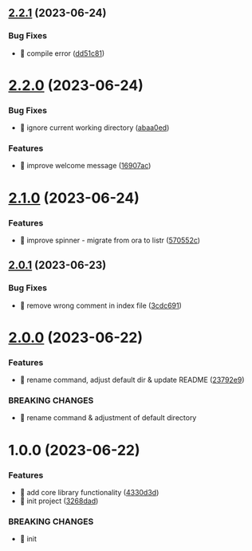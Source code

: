 ## [2.2.1](https://github.com/kreuzerk/inst-all/compare/v2.2.0...v2.2.1) (2023-06-24)


### Bug Fixes

* 🐛 compile error ([dd51c81](https://github.com/kreuzerk/inst-all/commit/dd51c812d7135378a6a0d76eaeace3192b62019b))

# [2.2.0](https://github.com/kreuzerk/inst-all/compare/v2.1.0...v2.2.0) (2023-06-24)


### Bug Fixes

* 🐛 ignore current working directory ([abaa0ed](https://github.com/kreuzerk/inst-all/commit/abaa0ed078b64fbda66f64a2d677c50003f71090))


### Features

* 🎸 improve welcome message ([16907ac](https://github.com/kreuzerk/inst-all/commit/16907acc4072bc0325bf1e8e5786d0983f865879))

# [2.1.0](https://github.com/kreuzerk/inst-all/compare/v2.0.1...v2.1.0) (2023-06-24)


### Features

* 🎸 improve spinner - migrate from ora to listr ([570552c](https://github.com/kreuzerk/inst-all/commit/570552c5fed845bf0fdb15f56d088b83f8ad1528))

## [2.0.1](https://github.com/kreuzerk/inst-all/compare/v2.0.0...v2.0.1) (2023-06-23)


### Bug Fixes

* 🐛 remove wrong comment in index file ([3cdc691](https://github.com/kreuzerk/inst-all/commit/3cdc691f3530d63fdd5478c5a85925d3cba0bbb9))

# [2.0.0](https://github.com/kreuzerk/inst-all/compare/v1.0.0...v2.0.0) (2023-06-22)


### Features

* 🎸 rename command, adjust default dir & update README ([23792e9](https://github.com/kreuzerk/inst-all/commit/23792e9e4cdee017e23c635de2e16e97348d1808))


### BREAKING CHANGES

* 🧨 rename command & adjustment of default directory

# 1.0.0 (2023-06-22)


### Features

* 🎸 add core library functionality ([4330d3d](https://github.com/kreuzerk/inst-all/commit/4330d3d7390182857fde2dc35d5749a07f32e38c))
* 🎸 init project ([3268dad](https://github.com/kreuzerk/inst-all/commit/3268dad751bacbafaab6702198eeeb895faafe0f))


### BREAKING CHANGES

* 🧨 init
